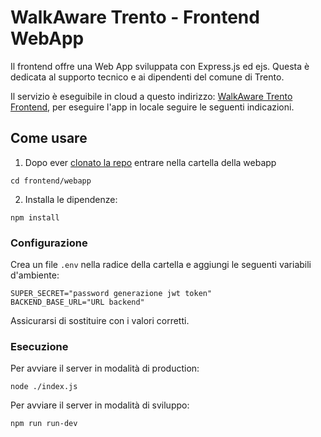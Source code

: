 # WalkAware Trento - Frontend WebApp

Il frontend offre una Web App sviluppata con Express.js ed ejs. Questa è dedicata al supporto tecnico e ai dipendenti del comune di Trento.

Il servizio è eseguibile in cloud a questo indirizzo: [WalkAware Trento Frontend](https://walkaware-frontend.onrender.com/), per eseguire l'app in locale seguire le seguenti indicazioni.

## Come usare

1. Dopo ever [clonato la repo](../../README.md#istruzioni) entrare nella cartella della webapp

``` shell
cd frontend/webapp
```

2. Installa le dipendenze:

``` shell
npm install
```

### Configurazione

Crea un file `.env` nella radice della cartella e aggiungi le seguenti variabili d'ambiente:

```shell
SUPER_SECRET="password generazione jwt token"
BACKEND_BASE_URL="URL backend"
```

Assicurarsi di sostituire con i valori corretti.

### Esecuzione

Per avviare il server in modalità di production:

```shell
node ./index.js
```

Per avviare il server in modalità di sviluppo:

```shell
npm run run-dev
```
